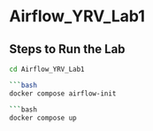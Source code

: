 # Airflow_YRV_Lab1
## Steps to Run the Lab

```bash
cd Airflow_YRV_Lab1

```bash
docker compose airflow-init

```bash
docker compose up
